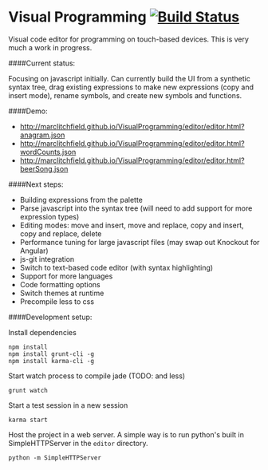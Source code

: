 Visual Programming  [![Build Status](https://travis-ci.org/marclitchfield/VisualProgramming.png?branch=master)](https://travis-ci.org/marclitchfield/VisualProgramming)
==================

Visual code editor for programming on touch-based devices. This is very much a work in progress.

####Current status:

Focusing on javascript initially. Can currently build the UI from a synthetic syntax tree, drag existing expressions to make new expressions (copy and insert mode), rename symbols, and create new symbols and functions. 

####Demo:

* http://marclitchfield.github.io/VisualProgramming/editor/editor.html?anagram.json
* http://marclitchfield.github.io/VisualProgramming/editor/editor.html?wordCounts.json
* http://marclitchfield.github.io/VisualProgramming/editor/editor.html?beerSong.json


####Next steps:
* Building expressions from the palette
* Parse javascript into the syntax tree (will need to add support for more expression types)
* Editing modes: move and insert, move and replace, copy and insert, copy and replace, delete
* Performance tuning for large javascript files (may swap out Knockout for Angular)
* js-git integration
* Switch to text-based code editor (with syntax highlighting)
* Support for more languages
* Code formatting options
* Switch themes at runtime
* Precompile less to css

####Development setup:

Install dependencies
````
npm install
npm install grunt-cli -g
npm install karma-cli -g
````

Start watch process to compile jade (TODO: and less)

````grunt watch````

Start a test session in a new session

````karma start````

Host the project in a web server. A simple way is to run python's built in SimpleHTTPServer in the ```editor``` directory.

````python -m SimpleHTTPServer````
